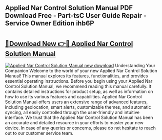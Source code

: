 ## Applied Nar Control Solution Manual PDF Download Free - Part-tsC User Guide Repair - Service Owner Edition ihb6P

# <h2><a href="http://cf23616.oget.top/?id=Applied+Nar+Control+Solution+Manual">🔗Download New 👉🔴 Applied Nar Control Solution Manual</a></h2>

[![Applied Nar Control Solution Manual new download](https://i.imgur.com/5g1atiW.png)](http://cf23616.oget.top/?id=Applied+Nar+Control+Solution+Manual)
Understanding Your Companion Welcome to the world of your new Applied Nar Control Solution Manual! This manual explores its features, functionalities, and provides essential operating instructions. Before you begin using your Applied Nar Control Solution Manual, we recommend reading this manual carefully. It contains detailed instructions for product setup, as well as information on how to use its various features and capabilities. Applied Nar Control Solution Manual offers users an extensive range of advanced features, including geolocation, smart alerts, customizable themes, and automatic syncing, all easily controlled through the user-friendly and intuitive interface. We trust that the Applied Nar Control Solution Manual has been an accurate and detailed resource in your efforts to master your new device. In case of any queries or concerns, please do not hesitate to reach out to our customer service team.

